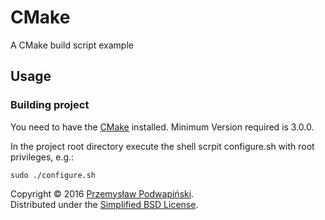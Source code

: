 # CMake
A CMake build script example

## Usage
### Building project
You need to have the [CMake][10] installed. Minimum Version required is 3.0.0.

In the project root directory execute the shell scrpit configure.sh with root privileges, e.g.:
```
sudo ./configure.sh 
```

Copyright &copy; 2016 [Przemysław Podwapiński][98].<br>
Distributed under the [Simplified BSD License][99].

[10]:https://cmake.org/
[98]:mailto:p.podwapinski@gmail.com
[99]:https://www.freebsd.org/copyright/freebsd-license.html
